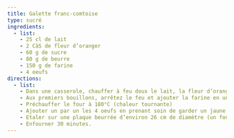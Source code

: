 ```yaml
---
title: Galette franc-comtoise
type: sucré
ingredients:
  - list:
    - 25 cl de lait
    - 2 CàS de fleur d’oranger
    - 60 g de sucre
    - 80 g de beurre
    - 150 g de farine
    - 4 oeufs
directions:
  - list:
    - Dans une casserole, chauffer à feu doux le lait, la fleur d’oranger, le sucre et le beurre
    - Aux premiers bouillons, arrêtez le feu et ajouter la farine en une seule fois. Mélanger assez vivement de telle sorte que la pâte fasse une boule qui se détache de la casserole
    - Préchauffer le four à 180°C (chaleur tournante)
    - Ajouter un par un les 4 oeufs en prenant soin de garder un jaune d’oeuf
    - Etaler sur une plaque beurrée d’environ 26 cm de diamètre (un fond de moule amovible ou un lèche frite). Façonner la galette puis terminer en la dorant avec le jaune d’oeuf à l’aide d’une fourchette pour faire des stries
    - Enfourner 30 minutes.
---
```

